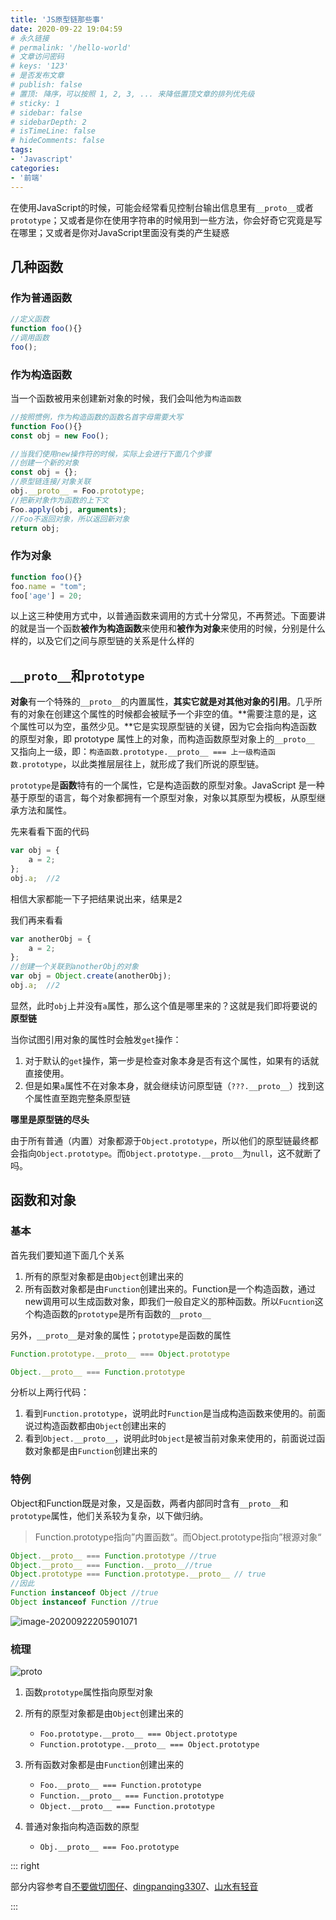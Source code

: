 ```yaml
---
title: 'JS原型链那些事'
date: 2020-09-22 19:04:59
# 永久链接
# permalink: '/hello-world'
# 文章访问密码
# keys: '123'
# 是否发布文章
# publish: false
# 置顶: 降序，可以按照 1, 2, 3, ... 来降低置顶文章的排列优先级
# sticky: 1
# sidebar: false
# sidebarDepth: 2
# isTimeLine: false
# hideComments: false
tags:
- 'Javascript'
categories:
- '前端'
---
```




在使用JavaScript的时候，可能会经常看见控制台输出信息里有`__proto__`或者`prototype`；又或者是你在使用字符串的时候用到一些方法，你会好奇它究竟是写在哪里；又或者是你对JavaScript里面没有类的产生疑惑



## 几种函数

### 作为普通函数

```javascript
//定义函数
function foo(){}
//调用函数
foo();
```

### 作为构造函数

当一个函数被用来创建新对象的时候，我们会叫他为`构造函数`

```javascript
//按照惯例，作为构造函数的函数名首字母需要大写
function Foo(){}
const obj = new Foo();

//当我们使用new操作符的时候，实际上会进行下面几个步骤
//创建一个新的对象
const obj = {};
//原型链连接/对象关联
obj.__proto__ = Foo.prototype;
//把新对象作为函数的上下文
Foo.apply(obj, arguments);
//Foo不返回对象，所以返回新对象
return obj;
```

### 作为对象

```javascript
function foo(){}
foo.name = "tom";
foo['age'] = 20;
```

以上这三种使用方式中，以普通函数来调用的方式十分常见，不再赘述。下面要讲的就是当一个函数**被作为构造函数**来使用和**被作为对象**来使用的时候，分别是什么样的，以及它们之间与原型链的关系是什么样的

## `__proto__`和`prototype`

**对象**有一个特殊的`__proto__`的内置属性，**其实它就是对其他对象的引用**。几乎所有的对象在创建这个属性的时候都会被赋予一个非空的值。**需要注意的是，这个属性可以为空，虽然少见。**它是实现原型链的关键，因为它会指向构造函数的原型对象，即 prototype 属性上的对象，而构造函数原型对象上的`__proto__` 又指向上一级，即：`构造函数.prototype.__proto__ === 上一级构造函数.prototype`，以此类推层层往上，就形成了我们所说的原型链。



`prototype`是**函数**特有的一个属性，它是构造函数的原型对象。JavaScript 是一种基于原型的语言，每个对象都拥有一个原型对象，对象以其原型为模板，从原型继承方法和属性。



先来看看下面的代码

```javascript
var obj = {
	a = 2;
};
obj.a;	//2
```

相信大家都能一下子把结果说出来，结果是2



我们再来看看

```javascript
var anotherObj = {
	a = 2;
};
//创建一个关联到anotherObj的对象
var obj = Object.create(anotherObj);
obj.a;	//2
```

显然，此时`obj`上并没有`a`属性，那么这个值是哪里来的？这就是我们即将要说的**原型链**



当你试图引用对象的属性时会触发`get`操作：

1. 对于默认的`get`操作，第一步是检查对象本身是否有这个属性，如果有的话就直接使用。
2. 但是如果`a`属性不在对象本身，就会继续访问原型链（`???.__proto__`）找到这个属性直至跑完整条原型链

**哪里是原型链的尽头**

由于所有普通（内置）对象都源于`Object.prototype`，所以他们的原型链最终都会指向`Object.prototype`。而`Object.prototype.__proto__`为`null`，这不就断了吗。



## 函数和对象

### 基本

首先我们要知道下面几个关系

1. 所有的原型对象都是由`Object`创建出来的
2. 所有函数对象都是由`Function`创建出来的。Function是一个构造函数，通过new调用可以生成函数对象，即我们一般自定义的那种函数。所以`Fucntion`这个构造函数的`prototype`是所有函数的`__proto__`

另外，`__proto__`是对象的属性；`prototype`是函数的属性

```javascript
Function.prototype.__proto__ === Object.prototype

Object.__proto__ === Function.prototype
```

分析以上两行代码：

1. 看到`Function.prototype`，说明此时`Function`是当成构造函数来使用的。前面说过构造函数都由`Object`创建出来的
2. 看到`Object.__proto__`，说明此时`Object`是被当前对象来使用的，前面说过函数对象都是由`Function`创建出来的

### 特例

Object和Function既是对象，又是函数，两者内部同时含有`__proto__`和`prototype`属性，他们关系较为复杂，以下做归纳。

> Function.prototype指向”内置函数“。而Object.prototype指向”根源对象“

```javascript
Object.__proto__ === Function.prototype //true
Object.__proto__ === Function.__proto__//true
Object.prototype === Function.prototype.__proto__ // true
//因此
Function instanceof Object //true
Object instanceof Function //true
```

![image-20200922205901071](https://static.chanx.tech/image/aa0xz_0.png)

### 梳理

![proto](https://static.chanx.tech/image/aa9xs_0.png)

1. 函数`prototype`属性指向原型对象
2. 所有的原型对象都是由`Object`创建出来的
   - `Foo.prototype.__proto__ === Object.prototype`
   -  `Function.prototype.__proto__ === Object.prototype`
3. 所有函数对象都是由`Function`创建出来的
   - `Foo.__proto__ === Function.prototype`
   - `Function.__proto__ === Function.prototype`
   - `Object.__proto__ === Function.prototype`

4. 普通对象指向构造函数的原型
   - `Obj.__proto__ === Foo.prototype`



::: right

部分内容参考自[不要做切图仔](https://blog.csdn.net/qq_36470086/article/details/82599604)、[dingpanqing3307](https://blog.csdn.net/dingpanqing3307/article/details/101261244?utm_medium=distribute.pc_relevant.none-task-blog-BlogCommendFromMachineLearnPai2-1.channel_param&depth_1-utm_source=distribute.pc_relevant.none-task-blog-BlogCommendFromMachineLearnPai2-1.channel_param)、[山水有轻音](http://blod.wxinxianyun.com/views/category1/2019/091205.html#%E8%A7%A3%E5%86%B3%E9%A2%84%E7%95%99%E9%97%AE%E9%A2%98)

:::

